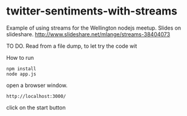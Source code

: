 twitter-sentiments-with-streams
===============================

Example of using streams for the Wellington nodejs meetup.  Slides on slideshare.
http://www.slideshare.net/mlange/streams-38404073

TO DO. Read from a file dump, to let try the code wit

How to run

    npm install
    node app.js

open a browser window. 

    http://localhost:3000/

click on the start button
